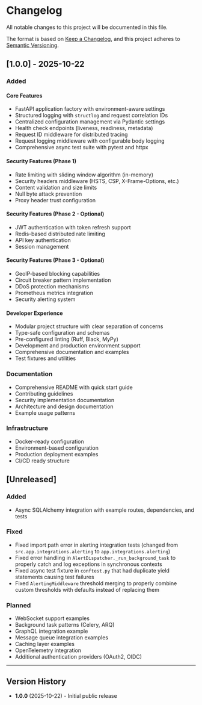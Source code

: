 # Changelog

All notable changes to this project will be documented in this file.

The format is based on [Keep a Changelog](https://keepachangelog.com/en/1.0.0/),
and this project adheres to [Semantic Versioning](https://semver.org/spec/v2.0.0.html).

## [1.0.0] - 2025-10-22

### Added

#### Core Features
- FastAPI application factory with environment-aware settings
- Structured logging with `structlog` and request correlation IDs
- Centralized configuration management via Pydantic settings
- Health check endpoints (liveness, readiness, metadata)
- Request ID middleware for distributed tracing
- Request logging middleware with configurable body logging
- Comprehensive async test suite with pytest and httpx

#### Security Features (Phase 1)
- Rate limiting with sliding window algorithm (in-memory)
- Security headers middleware (HSTS, CSP, X-Frame-Options, etc.)
- Content validation and size limits
- Null byte attack prevention
- Proxy header trust configuration

#### Security Features (Phase 2 - Optional)
- JWT authentication with token refresh support
- Redis-based distributed rate limiting
- API key authentication
- Session management

#### Security Features (Phase 3 - Optional)
- GeoIP-based blocking capabilities
- Circuit breaker pattern implementation
- DDoS protection mechanisms
- Prometheus metrics integration
- Security alerting system

#### Developer Experience
- Modular project structure with clear separation of concerns
- Type-safe configuration and schemas
- Pre-configured linting (Ruff, Black, MyPy)
- Development and production environment support
- Comprehensive documentation and examples
- Test fixtures and utilities

### Documentation
- Comprehensive README with quick start guide
- Contributing guidelines
- Security implementation documentation
- Architecture and design documentation
- Example usage patterns

### Infrastructure
- Docker-ready configuration
- Environment-based configuration
- Production deployment examples
- CI/CD ready structure

## [Unreleased]

### Added
- Async SQLAlchemy integration with example routes, dependencies, and tests

### Fixed
- Fixed import path error in alerting integration tests (changed from `src.app.integrations.alerting` to `app.integrations.alerting`)
- Fixed error handling in `AlertDispatcher._run_background_task` to properly catch and log exceptions in synchronous contexts
- Fixed async test fixture in `conftest.py` that had duplicate yield statements causing test failures
- Fixed `AlertingMiddleware` threshold merging to properly combine custom thresholds with defaults instead of replacing them

### Planned
- WebSocket support examples
- Background task patterns (Celery, ARQ)
- GraphQL integration example
- Message queue integration examples
- Caching layer examples
- OpenTelemetry integration
- Additional authentication providers (OAuth2, OIDC)

---

## Version History

- **1.0.0** (2025-10-22) - Initial public release
